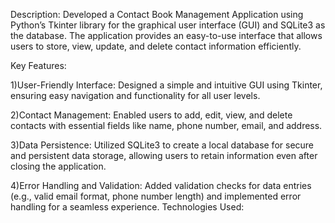 Description: Developed a Contact Book Management Application using Python’s Tkinter library for the graphical user interface (GUI) and SQLite3 as the database. The application provides an easy-to-use interface that allows users to store, view, update, and delete contact information efficiently.

Key Features:

1)User-Friendly Interface: Designed a simple and intuitive GUI using Tkinter, ensuring easy navigation and functionality for all user levels.

2)Contact Management: Enabled users to add, edit, view, and delete contacts with essential fields like name, phone number, email, and address.

3)Data Persistence: Utilized SQLite3 to create a local database for secure and persistent data storage, allowing users to retain information even after closing the application.

4)Error Handling and Validation: Added validation checks for data entries (e.g., valid email format, phone number length) and implemented error handling for a seamless experience.
Technologies Used:
